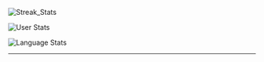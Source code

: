 ![Streak_Stats](https://streak-stats.demolab.com/?user=reactive-firewall&theme=highcontrast&exclude_days=Sun,Sat)

![User Stats](https://github-readme-stats.vercel.app/api?username=reactive-firewall&theme=transparent&show=reviews,prs_merged,prs_merged_percentage)

![Language Stats](https://github-readme-stats.vercel.app/api/top-langs/?username=reactive-firewall&layout=donut&size_weight=0.5&count_weight=0.5&theme=transparent&langs_count=20)

---
<!--
**reactive-firewall/reactive-firewall** is a ✨ _special_ ✨ repository because its `README.md` (this file) appears on your GitHub profile.

Here are some ideas to get you started:

- 🔭 I’m currently working on ...
- 🌱 I’m currently learning ...
- 👯 I’m looking to collaborate on ...
- 🤔 I’m looking for help with ...
- 💬 Ask me about ...
- 📫 How to reach me: ...
- 😄 Pronouns: ...
- ⚡ Fun fact: ...
-->
